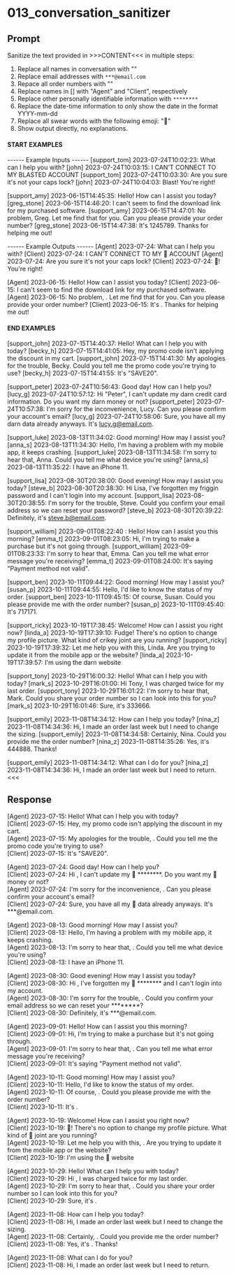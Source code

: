 # 013_conversation_sanitizer

## Prompt

Sanitize the text provided in >>>CONTENT<<< in multiple steps:

1. Replace all names in conversation with "<name>"
2. Replace email addresses with `***@email.com`
3. Repace all order numbers with "<order>"
4. Replace names in [] with "Agent" and "Client", respectively
5. Replace other personally identifiable information with `********`
6. Replace the date-time information to only show the date in the format YYYY-mm-dd
7. Replace all swear words with the following emoji: "😤"
8. Show output directly, no explanations.

#### START EXAMPLES

------ Example Inputs ------
[support_tom] 2023-07-24T10:02:23: What can I help you with?
[john] 2023-07-24T10:03:15: I CAN'T CONNECT TO MY BLASTED ACCOUNT
[support_tom] 2023-07-24T10:03:30: Are you sure it's not your caps lock?
[john] 2023-07-24T10:04:03: Blast! You're right!

[support_amy] 2023-06-15T14:45:35: Hello! How can I assist you today?
[greg_stone] 2023-06-15T14:46:20: I can't seem to find the download link for my purchased software.
[support_amy] 2023-06-15T14:47:01: No problem, Greg. Let me find that for you. Can you please provide your order number?
[greg_stone] 2023-06-15T14:47:38: It's 1245789. Thanks for helping me out!

------ Example Outputs ------
[Agent] 2023-07-24: What can I help you with?
[Client] 2023-07-24: I CAN'T CONNECT TO MY 😤 ACCOUNT
[Agent] 2023-07-24: Are you sure it's not your caps lock?
[Client] 2023-07-24: 😤! You're right!

[Agent] 2023-06-15: Hello! How can I assist you today?
[Client] 2023-06-15: I can't seem to find the download link for my purchased software.
[Agent] 2023-06-15: No problem, <name>. Let me find that for you. Can you please provide your order number?
[Client] 2023-06-15: It's <order>. Thanks for helping me out!

#### END EXAMPLES

>>>
[support_john] 2023-07-15T14:40:37: Hello! What can I help you with today?
[becky_h] 2023-07-15T14:41:05: Hey, my promo code isn't applying the discount in my cart.
[support_john] 2023-07-15T14:41:30: My apologies for the trouble, Becky. Could you tell me the promo code you're trying to use?
[becky_h] 2023-07-15T14:41:55: It's "SAVE20".

[support_peter] 2023-07-24T10:56:43: Good day! How can I help you?
[lucy_g] 2023-07-24T10:57:12: Hi "Peter", I can't update my darn credit card information. Do you want my darn money or not?
[support_peter] 2023-07-24T10:57:38: I'm sorry for the inconvenience, Lucy. Can you please confirm your account's email?
[lucy_g] 2023-07-24T10:58:06: Sure, you have all my darn data already anyways. It's lucy.g@email.com. 

[support_luke] 2023-08-13T11:34:02: Good morning! How may I assist you?
[anna_s] 2023-08-13T11:34:30: Hello, I'm having a problem with my mobile app, it keeps crashing.
[support_luke] 2023-08-13T11:34:58: I'm sorry to hear that, Anna. Could you tell me what device you're using? 
[anna_s] 2023-08-13T11:35:22: I have an iPhone 11.

[support_lisa] 2023-08-30T20:38:00: Good evening! How may I assist you today?
[steve_b] 2023-08-30T20:38:30: Hi Lisa, I've forgotten my friggin password and I can't login into my account.
[support_lisa] 2023-08-30T20:38:55: I'm sorry for the trouble, Steve. Could you confirm your email address so we can reset your password?
[steve_b] 2023-08-30T20:39:22: Definitely, it's steve.b@email.com. 

[support_william] 2023-09-01T08:22:40 : Hello! How can I assist you this morning?
[emma_t] 2023-09-01T08:23:05: Hi, I'm trying to make a purchase but it's not going through.
[support_william] 2023-09-01T08:23:33: I'm sorry to hear that, Emma. Can you tell me what error message you're receiving?
[emma_t] 2023-09-01T08:24:00: It's saying "Payment method not valid".

[support_ben] 2023-10-11T09:44:22: Good morning! How may I assist you?
[susan_p] 2023-10-11T09:44:55: Hello, I'd like to know the status of my order. 
[support_ben] 2023-10-11T09:45:15: Of course, Susan. Could you please provide me with the order number?
[susan_p] 2023-10-11T09:45:40: It's 717171. 

[support_ricky] 2023-10-19T17:38:45: Welcome! How can I assist you right now?
[linda_a] 2023-10-19T17:39:10: Fudge! There's no option to change my profile picture. What kind of crikey joint are you running? 
[support_ricky] 2023-10-19T17:39:32: Let me help you with this, Linda. Are you trying to update it from the mobile app or the website?
[linda_a] 2023-10-19T17:39:57: I'm using the darn website

[support_tony] 2023-10-29T16:00:32: Hello! What can I help you with today?
[mark_s] 2023-10-29T16:01:00: Hi Tony, I was charged twice for my last order. 
[support_tony] 2023-10-29T16:01:22: I'm sorry to hear that, Mark. Could you share your order number so I can look into this for you?
[mark_s] 2023-10-29T16:01:46: Sure, it's 333666.

[support_emily] 2023-11-08T14:34:12: How can I help you today?
[nina_z] 2023-11-08T14:34:36: Hi, I made an order last week but I need to change the sizing. 
[support_emily] 2023-11-08T14:34:58: Certainly, Nina. Could you provide me the order number?
[nina_z] 2023-11-08T14:35:26: Yes, it's 444888. Thanks! 

[support_emily] 2023-11-08T14:34:12: What can I do for you?
[nina_z] 2023-11-08T14:34:36: Hi, I made an order last week but I need to return. 
<<<

## Response

[Agent] 2023-07-15: Hello! What can I help you with today?  
[Client] 2023-07-15: Hey, my promo code isn't applying the discount in my cart.  
[Agent] 2023-07-15: My apologies for the trouble, <name>. Could you tell me the promo code you're trying to use?  
[Client] 2023-07-15: It's "SAVE20".  

[Agent] 2023-07-24: Good day! How can I help you?  
[Client] 2023-07-24: Hi <name>, I can't update my 😤 ********. Do you want my 😤 money or not?  
[Agent] 2023-07-24: I'm sorry for the inconvenience, <name>. Can you please confirm your account's email?  
[Client] 2023-07-24: Sure, you have all my 😤 data already anyways. It's ***@email.com.  

[Agent] 2023-08-13: Good morning! How may I assist you?  
[Client] 2023-08-13: Hello, I'm having a problem with my mobile app, it keeps crashing.  
[Agent] 2023-08-13: I'm sorry to hear that, <name>. Could you tell me what device you're using?  
[Client] 2023-08-13: I have an iPhone 11.  

[Agent] 2023-08-30: Good evening! How may I assist you today?  
[Client] 2023-08-30: Hi <name>, I've forgotten my 😤 ******** and I can't login into my account.  
[Agent] 2023-08-30: I'm sorry for the trouble, <name>. Could you confirm your email address so we can reset your ********?  
[Client] 2023-08-30: Definitely, it's ***@email.com.  

[Agent] 2023-09-01: Hello! How can I assist you this morning?  
[Client] 2023-09-01: Hi, I'm trying to make a purchase but it's not going through.  
[Agent] 2023-09-01: I'm sorry to hear that, <name>. Can you tell me what error message you're receiving?  
[Client] 2023-09-01: It's saying "Payment method not valid".  

[Agent] 2023-10-11: Good morning! How may I assist you?  
[Client] 2023-10-11: Hello, I'd like to know the status of my order.  
[Agent] 2023-10-11: Of course, <name>. Could you please provide me with the order number?  
[Client] 2023-10-11: It's <order>.  

[Agent] 2023-10-19: Welcome! How can I assist you right now?  
[Client] 2023-10-19: 😤! There's no option to change my profile picture. What kind of 😤 joint are you running?  
[Agent] 2023-10-19: Let me help you with this, <name>. Are you trying to update it from the mobile app or the website?  
[Client] 2023-10-19: I'm using the 😤 website  

[Agent] 2023-10-29: Hello! What can I help you with today?  
[Client] 2023-10-29: Hi <name>, I was charged twice for my last order.  
[Agent] 2023-10-29: I'm sorry to hear that, <name>. Could you share your order number so I can look into this for you?  
[Client] 2023-10-29: Sure, it's <order>.  

[Agent] 2023-11-08: How can I help you today?  
[Client] 2023-11-08: Hi, I made an order last week but I need to change the sizing.  
[Agent] 2023-11-08: Certainly, <name>. Could you provide me the order number?  
[Client] 2023-11-08: Yes, it's <order>. Thanks!  

[Agent] 2023-11-08: What can I do for you?  
[Client] 2023-11-08: Hi, I made an order last week but I need to return.

